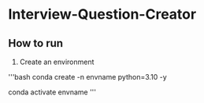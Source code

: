 # Interview-Question-Creator

## How to run

1. Create an environment

'''bash
conda create -n envname python=3.10 -y

conda activate envname
'''